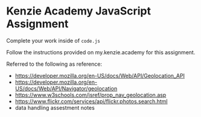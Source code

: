# Kenzie Academy JavaScript Assignment

Complete your work inside of `code.js`

Follow the instructions provided on my.kenzie.academy for this assignment.

Referred to the following as reference:

- https://developer.mozilla.org/en-US/docs/Web/API/Geolocation_API
- https://developer.mozilla.org/en-US/docs/Web/API/Navigator/geolocation
- https://www.w3schools.com/jsref/prop_nav_geolocation.asp 
- https://www.flickr.com/services/api/flickr.photos.search.html
- data handling assestment notes